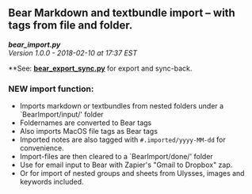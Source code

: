 ## Bear Markdown and textbundle import – with tags from file and folder.

***bear_import.py***  
*Version 1.0.0 - 2018-02-10 at 17:37 EST*

**See: **[bear_export_sync.py](https://github.com/rovest/Bear-Markdown-Export/blob/master/README.md)** for export and sync-back.

### NEW import function: 
* Imports markdown or textbundles from nested folders under a `BearImport/input/' folder
* Foldernames are converted to Bear tags
* Also imports MacOS file tags as Bear tags
* Imported notes are also tagged with `#.imported/yyyy-MM-dd` for convenience.
* Import-files are then cleared to a `BearImport/done/' folder
* Use for email input to Bear with Zapier's "Gmail to Dropbox" zap.
* Or for import of nested groups and sheets from Ulysses, images and keywords included.
